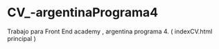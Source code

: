 # CV_-argentinaPrograma4
Trabajo para Front End academy , argentina programa 4.
( indexCV.html principal )
